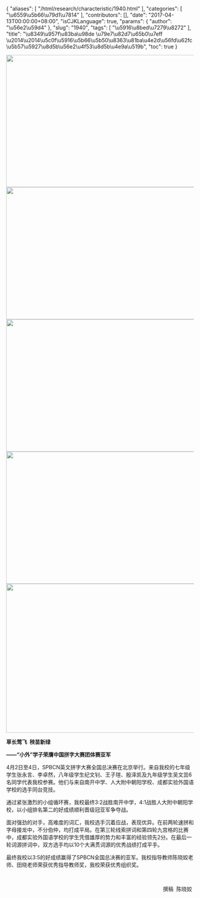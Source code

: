 {
    "aliases": [
        "/html/research/characteristic/1940.html"
    ],
    "categories": [
        "\u6559\u5b66\u79d1\u7814"
    ],
    "contributors": [],
    "date": "2017-04-13T00:00:00+08:00",
    "isCJKLanguage": true,
    "params": {
        "author": "\u56e2\u59d4"
    },
    "slug": "1940",
    "tags": [
        "\u5916\u8bed\u7279\u8272"
    ],
    "title": "\u8349\u957f\u83ba\u98de  \u79e7\u82d7\u65b0\u7eff \u2014\u2014\u5c0f\u5916\u5b66\u5b50\u8363\u81ba\u4e2d\u56fd\u62fc\u5b57\u5927\u8d5b\u56e2\u4f53\u8d5b\u4e9a\u519b",
    "toc": true
}


<img
    src="https://cdn.tfls.online/mirror/full/b6f34fb5abb3e97c5516e5b3765dc3eaba270ef9.jpg"
    style="display:block;margin-left:auto;margin-right:auto;"
    decoding="async"
    fetchpriority="auto"
    loading="lazy"
    height="355"
    width="600"
/>
<img
    src="https://cdn.tfls.online/mirror/full/bd652644fcc8cca66d3ea8e29bcc8edd211a8600.jpg"
    style="display:block;margin-left:auto;margin-right:auto;"
    decoding="async"
    fetchpriority="auto"
    loading="lazy"
    height="355"
    width="600"
/>
<img
    src="https://cdn.tfls.online/mirror/full/2d9c08c8728958de12cdae47cd03a0a56f5c27b1.jpg"
    style="display:block;margin-left:auto;margin-right:auto;"
    decoding="async"
    fetchpriority="auto"
    loading="lazy"
    height="355"
    width="600"
/>
<img
    src="https://cdn.tfls.online/mirror/full/25b516c4efa92869fc0300670f528b425a1ad275.jpg"
    style="display:block;margin-left:auto;margin-right:auto;"
    decoding="async"
    fetchpriority="auto"
    loading="lazy"
    height="355"
    width="600"
/>
<img
    src="https://cdn.tfls.online/mirror/full/55847ba4389c64b6fdc7832ecba3ad6002ca382b.jpg"
    style="display:block;margin-left:auto;margin-right:auto;"
    decoding="async"
    fetchpriority="auto"
    loading="lazy"
    height="400"
    width="600"
/>




  





**草长莺飞  秧苗新绿**




**——“****小外****”学子荣膺中国拼字大赛团体赛亚军**




4月2日至4日，SPBCN英文拼字大赛全国总决赛在北京举行。来自我校的七年级学生张永言、李卓然，八年级学生纪文钊、王子瑄、殷泽凯及九年级学生吴文茁6名同学代表我校参赛。他们与来自南开中学、人大附中朝阳学校、成都实验外国语学校的选手同台竞技。




通过紧张激烈的小组循环赛，我校最终3:2战胜南开中学，4:1战胜人大附中朝阳学校，以小组排名第二的好成绩顺利晋级冠亚军争夺战。




面对强劲的对手，高难度的词汇，我校选手沉着应战，表现优异。在前两轮速拼和字母接龙中，不分伯仲，均打成平局。在第三轮线索拼词和第四轮九宫格的比赛中，成都实验外国语学校的学生凭借雄厚的势力和丰富的经验领先2分。在最后一轮词源拼词中，双方选手均以10个大满贯词源的优秀战绩打成平手。




最终我校以3:5的好成绩赢得了SPBCN全国总决赛的亚军。我校指导教师陈晓姣老师、田晓老师荣获优秀指导教师奖，我校荣获优秀组织奖。




                                                         




                                                                                                            撰稿  陈晓姣


